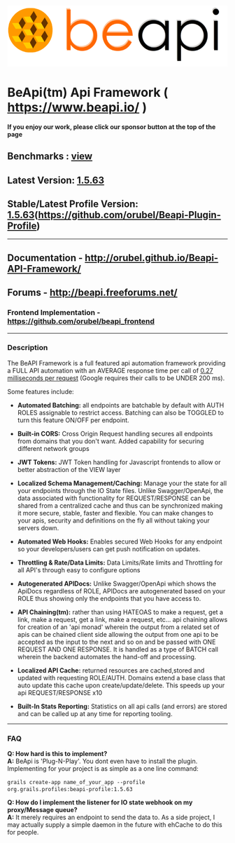 
![alt text](https://github.com/orubel/logos/blob/master/beapi_logo_large.png)
# BeApi(tm) Api Framework ( https://www.beapi.io/ )
**If you enjoy our work, please click our sponsor button at the top of the page**

## Benchmarks : [view](https://github.com/orubel/logos/blob/master/bench.png)
## Latest Version: [1.5.63](https://bintray.com/orubel/plugins/api-framework/1.5.63/link)
## Stable/Latest Profile Version: [1.5.63](https://github.com/orubel/Beapi-Plugin-Profile)(https://github.com/orubel/Beapi-Plugin-Profile)

***
## Documentation - http://orubel.github.io/Beapi-API-Framework/
## Forums - http://beapi.freeforums.net/

<!-- ### Backend Implementation - https://github.com/orubel/beapi_backend -->
### Frontend Implementation - https://github.com/orubel/beapi_frontend

***
### Description
The BeAPI Framework is a full featured api automation framework providing a FULL API automation with an AVERAGE response time per call of [0.27 milliseconds per request](https://www.flickr.com/photos/orubel/32194321787/in/dateposted-public/) (Google requires their calls to be UNDER 200 ms). 

Some features include:

- **Automated Batching:** all endpoints are batchable by default with AUTH ROLES assignable to restrict access. Batching can also be TOGGLED to turn this feature ON/OFF per endpoint.

- **Built-in CORS:** Cross Origin Request handling secures all endpoints from domains that you don't want. Added capability for securing different network groups

- **JWT Tokens:** JWT Token handling for Javascript frontends to allow or better abstraction of the VIEW layer

- **Localized Schema Management/Caching:** Manage your the state for all your endpoints through the IO State files. Unlike Swagger/OpenApi, the data associated with functionality for REQUEST/RESPONSE can be shared from a centralized cache and thus can be synchronized making it more secure, stable, faster and flexible. You can make changes to your apis, security and definitions on the fly all without taking your servers down.

- **Automated Web Hooks:** Enables secured Web Hooks for any endpoint so your developers/users can get push notification on updates.

- **Throttling & Rate/Data Limits:** Data Limits/Rate limits and Throttling for all API's through easy to configure options

- **Autogenerated APIDocs:**  Unlike Swagger/OpenApi which shows the ApiDocs regardless of ROLE, APIDocs are autogenerated based on your ROLE thus showing only the endpoints that you have access to. 

- **API Chaining(tm):** rather than using HATEOAS to make a request, get a link, make a request, get a link, make a request, etc... api chaining allows for creation of an 'api monad' wherein the output from a related set of apis can be chained client side allowing the output from one api to be accepted as the input to the next and so on and be passed with ONE REQUEST AND ONE RESPONSE. It is handled as a type of BATCH call wherein the backend automates the hand-off and processing.

- **Localized API Cache:** returned resources are cached,stored and updated with requesting ROLE/AUTH. Domains extend a base class that auto update this cache upon create/update/delete. This speeds up your api REQUEST/RESPONSE x10

- **Built-In Stats Reporting:** Statistics on all api calls (and errors) are stored and can be called up at any time for reporting tooling.

***

### FAQ

**Q: How hard is this to implement?**  
**A:** BeApi is 'Plug-N-Play'. You dont even have to install the plugin. Implementing for your project is as simple as a one line command:
```
grails create-app name_of_your_app --profile org.grails.profiles:beapi-profile:1.5.63
```

**Q: How do I implement the listener for IO state webhook on my proxy/Message queue?**  
**A:** It merely requires an endpoint to send the data to. As a side project, I may actually supply a simple daemon in the future with ehCache to do this for people.

